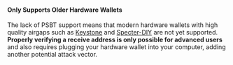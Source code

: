 #### Only Supports Older Hardware Wallets
The lack of PSBT support means that modern hardware wallets with high quality airgaps such as [Keystone](/known-issues/hardware/keystone) and [Specter-DIY](/known-issues/hardware/specter-diy) are not yet supported.
**Properly verifying a receive address is only possible for advanced users** and also requires plugging your hardware wallet into your computer, adding another potential attack vector.
